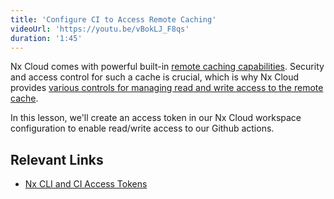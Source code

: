 ```yaml
---
title: 'Configure CI to Access Remote Caching'
videoUrl: 'https://youtu.be/vBokLJ_F8qs'
duration: '1:45'
---
```


Nx Cloud comes with powerful built-in [remote caching capabilities](/ci/features/remote-cache). Security and access control for such a cache is crucial, which is why Nx Cloud provides [various controls for managing read and write access to the remote cache](/ci/recipes/security/access-tokens).

In this lesson, we'll create an access token in our Nx Cloud workspace configuration to enable read/write access to our Github actions.

## Relevant Links

- [Nx CLI and CI Access Tokens](/ci/recipes/security/access-tokens)
